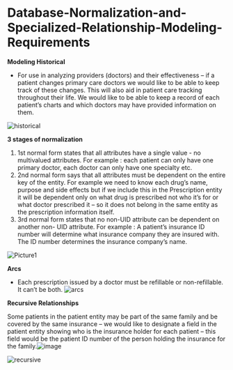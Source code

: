 # Database-Normalization-and-Specialized-Relationship-Modeling-Requirements

**Modeling Historical**
- For use in analyzing providers (doctors) and their effectiveness – if a patient changes primary care doctors we would like to be able to keep track of these changes. This will also aid in patient care tracking throughout their life. We would like to be able to keep a record of each patient’s charts and which doctors may have provided information on them.

![historical](https://github.com/user-attachments/assets/bc4e5498-2f09-46dd-9bd4-cc3db274cf72)

**3 stages of normalization**

1.	1st normal form states that all attributes have a single value - no multivalued attributes. For example : each patient can only have one primary doctor, each doctor can only have one specialty etc.
2.	2nd normal form says that all attributes must be dependent on the entire key of the entity. For example we need to know each drug’s name, purpose and side effects but if we include this in the Prescription entity it will be dependent only on what drug is prescribed not who it’s for or what doctor prescribed it – so it does not belong in the same entity as the prescription information itself.
3.	3rd normal form states that no non-UID attribute can be dependent on another non- UID attribute. For example : A patient’s insurance ID number will determine what insurance company they are insured with. The ID number determines the insurance company’s name.

![Picture1](https://github.com/user-attachments/assets/10e4a652-d41a-4f6f-9140-c5d5e1e37229)

**Arcs**

- Each prescription issued by a doctor must be refillable or non-refillable. It can’t be both.
![arcs](https://github.com/user-attachments/assets/728872f8-f50d-48ab-8237-f2b84f16aff5)

**Recursive Relationships**

Some patients in the patient entity may be part of the same family and be covered by the same insurance – we would like to designate a field in the patient entity showing who is the insurance holder for each patient – this field would be the patient ID number of the person holding the insurance for the family.![image](https://github.com/user-attachments/assets/beebe565-07fa-40c1-a214-f926fdd53f7d)

![recursive](https://github.com/user-attachments/assets/fc05653a-5149-40fc-96a4-a17e056272c6)
